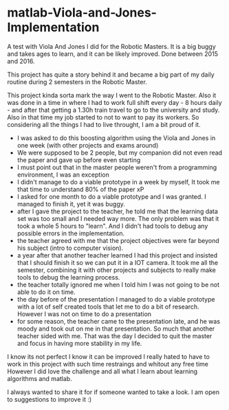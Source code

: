 # matlab-Viola-and-Jones-Implementation

A test with Viola And Jones I did for the Robotic Masters. It is a big buggy and takes ages to learn, and it can be likely improved.
Done between 2015 and 2016.

This project has quite a story behind it and became a big part of my daily routine during 2 semesters in the Robotic Master. 

This project kinda sorta mark the way I went to the Robotic Master. Also it was done in a time in where I had to work full shift every day - 8 hours daily - and after that getting a 1.30h train travel to go to the university and study. Also in that time my job started to not to want to pay its workers. So considering all the things I had to live throught, I am a bit proud of it.

* I was asked to do this boosting algorithm using the Viola and Jones in one week (with other projects and exams around)
* We were supposed to be 2 people, but my companion did not even read the paper and gave up before even starting
* I must point out that in the master people weren't from a programming environment, I was an exception
* I didn't manage to do a viable prototype in a week by myself, It took me that time to understand 80% of the paper xP
* I asked for one month to do a viable prototype and I was granted. I managed to finish it, yet it was buggy.
* after I gave the project to the teacher, he told me that the learning data set was too small and I needed way more. The only problem was that it took a whole 5 hours to "learn". And I didn't had tools to debug any possible errors in the implementation.
* the teacher agreed with me that the project objectives were far beyond his subject (intro to computer vision).
* a year after that another teacher learned I had this project and insisted that I should finish it so we can put it in a IOT camera. It took me all the semester, combining it with other projects and subjects to really make tools to debug the learning process.
* the teacher totally ignored me when I told him I was not going to be not able to do it on time.
* the day before of the presentation I managed to do a viable prototype with a lot of self created tools that let me to do a bit of research. However I was not on time to do a presentation
* for some reason, the teacher came to the presentation late, and he was moody and took out on me in that presentation. So much that another teacher sided with me. That was the day I decided to quit the master and focus in having more stability in my life.

I know its not perfect
I know it can be improved
I really hated to have to work in this project with such time restraings and whitout any free time
However I did love the challenge and all what I learn about learning algorithms and matlab.

I always wanted to share it for if someone wanted to take a look. I am open to suggestions to improve it :)
